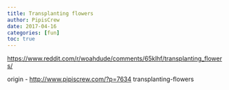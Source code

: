 ```yaml
---
title: Transplanting flowers
author: PipisCrew
date: 2017-04-16
categories: [fun]
toc: true
---
```


https://www.reddit.com/r/woahdude/comments/65klhf/transplanting_flowers/

origin - http://www.pipiscrew.com/?p=7634 transplanting-flowers